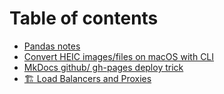 # Table of contents

* [Pandas notes](README.md)
* [Convert HEIC images/files on macOS with CLI](convert-heic-images-files-on-macos-with-cli.md)
* [MkDocs github/ gh-pages deploy trick](mkdocs-github-gh-pages-deploy-trick.md)
* [🏗 Load Balancers and Proxies](load-balancers-and-proxies.md)
